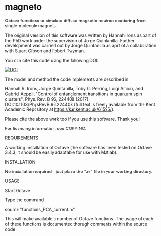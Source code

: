 # magneto

Octave functions to simulate diffuse magnetic neutron scattering from single-molecule magnets.

The original version of this software was written by Hannah Irons as part of the PhD work under the supervision of Jorge Quintanilla. Further development was carried out by Jorge Quintanilla as aprt of a collaboration with Stuart Gibson and Robert Twyman. 

You can cite this code using the following DOI:

[![DOI](https://zenodo.org/badge/DOI/10.5281/zenodo.4267894.svg)](https://doi.org/10.5281/zenodo.4267894)

The model and method the code implements are described in

Hannah R. Irons, Jorge Quintanilla, Toby G. Perring, Luigi Amico, and Gabriel Aeppli, 
"Control of entanglement transitions in quantum spin clusters", 
Phys. Rev. B 96, 224408 (2017). DOI:10.1103/PhysRevB.96.224408 (full text is freely available from the Kent Academic Repository at https://kar.kent.ac.uk/61595/).

Please cite the above work too if you use this software. Thank you!

For licensing information, see COPYING.

REQUIREMENTS

A working installation of Octave (the software has been tested on Octave 3.4.3; it should be easily adaptable for use with Matlab).

INSTALLATION

No installation required - just place the ".m" file in your working directory.

USAGE

Start Octave.

Type the command

 source "functions_PCA_current.m"

This will make available a number of Octave functions. The usage of each of these functions is documented thorugh comments within the source code.
